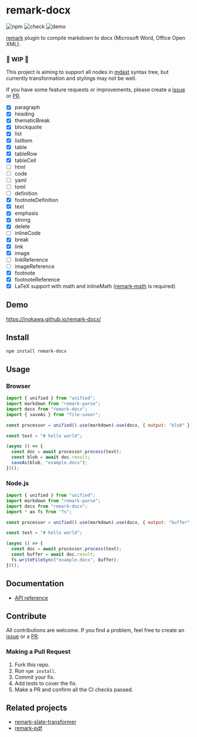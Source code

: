 # remark-docx

![npm](https://img.shields.io/npm/v/remark-docx) ![check](https://github.com/inokawa/remark-docx/workflows/check/badge.svg) ![demo](https://github.com/inokawa/remark-docx/workflows/demo/badge.svg)

[remark](https://github.com/remarkjs/remark) plugin to compile markdown to docx (Microsoft Word, Office Open XML).

### 🚧 WIP 🚧

This project is aiming to support all nodes in [mdast](https://github.com/syntax-tree/mdast) syntax tree, but currently transformation and stylings may not be well.

If you have some feature requests or improvements, please create a [issue](https://github.com/inokawa/remark-docx/issues) or [PR](https://github.com/inokawa/remark-docx/pulls).

- [x] paragraph
- [x] heading
- [x] thematicBreak
- [x] blockquote
- [x] list
- [x] listItem
- [x] table
- [x] tableRow
- [x] tableCell
- [ ] html
- [ ] code
- [ ] yaml
- [ ] toml
- [ ] definition
- [x] footnoteDefinition
- [x] text
- [x] emphasis
- [x] strong
- [x] delete
- [ ] inlineCode
- [x] break
- [x] link
- [x] image
- [ ] linkReference
- [ ] imageReference
- [x] footnote
- [x] footnoteReference
- [x] LaTeX support with math and inlineMath ([remark-math](https://github.com/remarkjs/remark-math) is required)

## Demo

https://inokawa.github.io/remark-docx/

## Install

```sh
npm install remark-docx
```

## Usage

### Browser

```javascript
import { unified } from "unified";
import markdown from "remark-parse";
import docx from "remark-docx";
import { saveAs } from "file-saver";

const processor = unified().use(markdown).use(docx, { output: "blob" });

const text = "# hello world";

(async () => {
  const doc = await processor.process(text);
  const blob = await doc.result;
  saveAs(blob, "example.docx");
})();
```

### Node.js

```javascript
import { unified } from "unified";
import markdown from "remark-parse";
import docx from "remark-docx";
import * as fs from "fs";

const processor = unified().use(markdown).use(docx, { output: "buffer" });

const text = "# hello world";

(async () => {
  const doc = await processor.process(text);
  const buffer = await doc.result;
  fs.writeFileSync("example.docx", buffer);
})();
```

## Documentation

- [API reference](./docs/API.md)

## Contribute

All contributions are welcome.
If you find a problem, feel free to create an [issue](https://github.com/inokawa/remark-docx/issues) or a [PR](https://github.com/inokawa/remark-docx/pulls).

### Making a Pull Request

1. Fork this repo.
2. Run `npm install`.
3. Commit your fix.
4. Add tests to cover the fix.
5. Make a PR and confirm all the CI checks passed.

## Related projects

- [remark-slate-transformer](https://github.com/inokawa/remark-slate-transformer)
- [remark-pdf](https://github.com/inokawa/remark-pdf)
